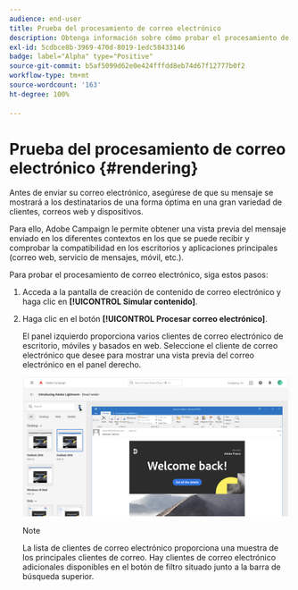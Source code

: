 ```yaml
---
audience: end-user
title: Prueba del procesamiento de correo electrónico
description: Obtenga información sobre cómo probar el procesamiento de correo electrónico en la IU de la web de Campaign
exl-id: 5cdbce8b-3969-470d-8019-1edc58433146
badge: label="Alpha" type="Positive"
source-git-commit: b5af5099d62e0e424fffdd8eb74d67f12777b0f2
workflow-type: tm+mt
source-wordcount: '163'
ht-degree: 100%

---
```



# Prueba del procesamiento de correo electrónico {#rendering}


Antes de enviar su correo electrónico, asegúrese de que su mensaje se mostrará a los destinatarios de una forma óptima en una gran variedad de clientes, correos web y dispositivos.

Para ello, Adobe Campaign le permite obtener una vista previa del mensaje enviado en los diferentes contextos en los que se puede recibir y comprobar la compatibilidad en los escritorios y aplicaciones principales (correo web, servicio de mensajes, móvil, etc.).

Para probar el procesamiento de correo electrónico, siga estos pasos:

1. Acceda a la pantalla de creación de contenido de correo electrónico y haga clic en **[!UICONTROL Simular contenido]**.

1. Haga clic en el botón **[!UICONTROL Procesar correo electrónico]**.

   El panel izquierdo proporciona varios clientes de correo electrónico de escritorio, móviles y basados en web. Seleccione el cliente de correo electrónico que desee para mostrar una vista previa del correo electrónico en el panel derecho.

   ![](assets/render-context.png)

   >[!NOTE]
   >
   >La lista de clientes de correo electrónico proporciona una muestra de los principales clientes de correo. Hay clientes de correo electrónico adicionales disponibles en el botón de filtro situado junto a la barra de búsqueda superior.
